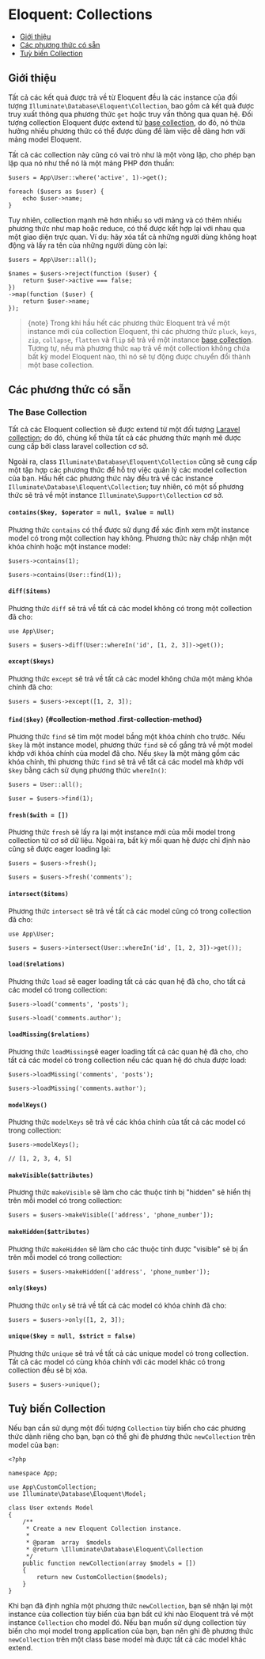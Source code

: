 # Eloquent: Collections

- [Giới thiệu](#introduction)
- [Các phương thức có sẵn](#available-methods)
- [Tuỳ biến Collection](#custom-collections)

<a name="introduction"></a>
## Giới thiệu

Tất cả các kết quả được trả về từ Eloquent đều là các instance của đối tượng `Illuminate\Database\Eloquent\Collection`, bao gồm cả kết quả được truy xuất thông qua phương thức `get` hoặc truy vấn thông qua quan hệ. Đối tượng collection Eloquent được extend từ [base collection](/docs/{{version}}/collections), do đó, nó thừa hưởng nhiều phương thức có thể được dùng để làm việc dễ dàng hơn với mảng model Eloquent.

Tất cả các collection này cũng có vai trò như là một vòng lặp, cho phép bạn lặp qua nó như thể nó là một mảng PHP đơn thuần:

    $users = App\User::where('active', 1)->get();

    foreach ($users as $user) {
        echo $user->name;
    }

Tuy nhiên, collection mạnh mẽ hơn nhiều so với mảng và có thêm nhiều phương thức như map hoặc reduce, có thể được kết hợp lại với nhau qua một giao diện trực quan. Ví dụ: hãy xóa tất cả những người dùng không hoạt động và lấy ra tên của những người dùng còn lại:

    $users = App\User::all();

    $names = $users->reject(function ($user) {
        return $user->active === false;
    })
    ->map(function ($user) {
        return $user->name;
    });

> {note} Trong khi hầu hết các phương thức Eloquent trả về một instance mới của collection Eloquent, thì các phương thức `pluck`, `keys`, `zip`, `collapse`, `flatten` và `flip` sẽ trả về một instance [base collection](/docs/{{version}}/collections). Tương tự, nếu mà phương thức `map` trả về một collection không chứa bất kỳ model Eloquent nào, thì nó sẽ tự động được chuyển đổi thành một base collection.

<a name="available-methods"></a>
## Các phương thức có sẵn

### The Base Collection

Tất cả các Eloquent collection sẽ được extend từ một đối tượng [Laravel collection](/docs/{{version}}/collections#available-methods); do đó, chúng kế thừa tất cả các phương thức mạnh mẽ được cung cấp bởi class laravel collection cơ sở.

Ngoài ra, class `Illuminate\Database\Eloquent\Collection` cũng sẽ cung cấp một tập hợp các phương thức để hỗ trợ việc quản lý các model collection của bạn. Hầu hết các phương thức này đều trả về các instance `Illuminate\Database\Eloquent\Collection`; tuy nhiên, có một số phương thức sẽ trả về một instance `Illuminate\Support\Collection` cơ sở.

#### `contains($key, $operator = null, $value = null)`

Phương thức `contains` có thể được sử dụng để xác định xem một instance model có trong một collection hay không. Phương thức này chấp nhận một khóa chính hoặc một instance model:

    $users->contains(1);

    $users->contains(User::find(1));

#### `diff($items)`

Phương thức `diff` sẽ trả về tất cả các model không có trong một collection đã cho:

    use App\User;

    $users = $users->diff(User::whereIn('id', [1, 2, 3])->get());

#### `except($keys)`

Phương thức `except` sẽ trả về tất cả các model không chứa một mảng khóa chính đã cho:

    $users = $users->except([1, 2, 3]);

#### `find($key)` {#collection-method .first-collection-method}

Phương thức `find` sẽ tìm một model bầng một khóa chính cho trước. Nếu `$key` là một instance model, phương thức `find` sẽ cố gắng trả về một model khớp với khóa chính của model đã cho. Nếu `$key` là một mảng gồm các khóa chính, thì phương thức `find` sẽ trả về tất cả các model mà khớp với `$key` bằng cách sử dụng phương thức `whereIn()`:

    $users = User::all();

    $user = $users->find(1);

#### `fresh($with = [])`

Phương thức `fresh` sẽ lấy ra lại một instance mới của mỗi model trong collection từ cơ sở dữ liệu. Ngoài ra, bất kỳ mối quan hệ được chỉ định nào cũng sẽ được eager loading lại:

    $users = $users->fresh();

    $users = $users->fresh('comments');

#### `intersect($items)`

Phương thức `intersect` sẽ trả về tất cả các model cũng có trong collection đã cho:

    use App\User;

    $users = $users->intersect(User::whereIn('id', [1, 2, 3])->get());

#### `load($relations)`

Phương thức `load` sẽ eager loading tất cả các quan hệ đã cho, cho tất cả các model có trong collection:

    $users->load('comments', 'posts');

    $users->load('comments.author');

#### `loadMissing($relations)`

Phương thức `loadMissing`sẽ eager loading tất cả các quan hệ đã cho, cho tất cả các model có trong collection nếu các quan hệ đó chưa được load:

    $users->loadMissing('comments', 'posts');

    $users->loadMissing('comments.author');

#### `modelKeys()`

Phương thức `modelKeys` sẽ trả về các khóa chính của tất cả các model có trong collection:

    $users->modelKeys();

    // [1, 2, 3, 4, 5]

#### `makeVisible($attributes)`

Phương thức `makeVisible` sẽ làm cho các thuộc tính bị "hidden" sẽ hiển thị trên mỗi model có trong collection:

    $users = $users->makeVisible(['address', 'phone_number']);

#### `makeHidden($attributes)`

Phương thức `makeHidden` sẽ làm cho các thuộc tính được "visible" sẽ bị ẩn trên mỗi model có trong collection:

    $users = $users->makeHidden(['address', 'phone_number']);

#### `only($keys)`

Phương thức `only` sẽ trả về tất cả các model có khóa chính đã cho:

    $users = $users->only([1, 2, 3]);

#### `unique($key = null, $strict = false)`

Phương thức `unique` sẽ trả về tất cả các unique model có trong collection. Tất cả các model có cùng khóa chính với các model khác có trong collection đều sẽ bị xóa.

    $users = $users->unique();

<a name="custom-collections"></a>
## Tuỳ biến Collection

Nếu bạn cần sử dụng một đối tượng `Collection` tùy biến cho các phương thức dành riêng cho bạn, bạn có thể ghi đè phương thức `newCollection` trên model của bạn:

    <?php

    namespace App;

    use App\CustomCollection;
    use Illuminate\Database\Eloquent\Model;

    class User extends Model
    {
        /**
         * Create a new Eloquent Collection instance.
         *
         * @param  array  $models
         * @return \Illuminate\Database\Eloquent\Collection
         */
        public function newCollection(array $models = [])
        {
            return new CustomCollection($models);
        }
    }

Khi bạn đã định nghĩa một phương thức `newCollection`, bạn sẽ nhận lại một instance của collection tùy biến của bạn bất cứ khi nào Eloquent trả về một instance `Collection` cho model đó. Nếu bạn muốn sử dụng collection tùy biến cho mọi model trong application của bạn, bạn nên ghi đè phương thức `newCollection` trên một class base model mà được tất cả các model khác extend.
